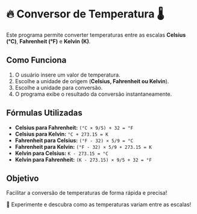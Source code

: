# 🔥 Conversor de Temperatura 🌡️  

Este programa permite converter temperaturas entre as escalas **Celsius (°C)**, **Fahrenheit (°F)** e **Kelvin (K)**.  

## Como Funciona  

1. O usuário insere um valor de temperatura.  
2. Escolhe a unidade de origem (**Celsius, Fahrenheit ou Kelvin**).  
3. Escolhe a unidade para conversão.  
4. O programa exibe o resultado da conversão instantaneamente.  

## Fórmulas Utilizadas  

- **Celsius para Fahrenheit:** `(°C × 9/5) + 32 = °F`  
- **Celsius para Kelvin:** `°C + 273.15 = K`  
- **Fahrenheit para Celsius:** `(°F - 32) × 5/9 = °C`  
- **Fahrenheit para Kelvin:** `(°F - 32) × 5/9 + 273.15 = K`  
- **Kelvin para Celsius:** `K - 273.15 = °C`  
- **Kelvin para Fahrenheit:** `(K - 273.15) × 9/5 + 32 = °F`  

## Objetivo  

Facilitar a conversão de temperaturas de forma rápida e precisa!  

🚀 Experimente e descubra como as temperaturas variam entre as escalas!  
